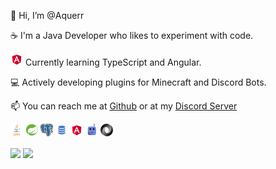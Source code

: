 👋 Hi, I’m @Aquerr

☕ I'm a Java Developer who likes to experiment with code.

<img height="20" src="https://github.com/github/explore/blob/main/topics/angular/angular.png?raw=true"/> Currently learning TypeScript and Angular.

💻 Actively developing plugins for Minecraft and Discord Bots.

📫 You can reach me at [Github](https://github.com/Aquerr/Aquerr/issues) or at my [Discord Server](https://github.com/Aquerr/Aquerr/issues)
  
<code><img height="20" src="https://github.com/github/explore/blob/main/topics/java/java.png?raw=true"/></code>
<code><img height="20" src="https://github.com/github/explore/blob/main/topics/spring/spring.png?raw=true"/></code>
<code><img height="20" src="https://github.com/github/explore/blob/main/topics/postgresql/postgresql.png?raw=true"/></code>
<code><img height="20" src="https://github.com/github/explore/blob/main/topics/sql/sql.png?raw=true"/></code>
<code><img height="20" src="https://github.com/github/explore/blob/main/topics/angular/angular.png?raw=true"/></code>
<code><img height="20" src="https://github.com/github/explore/blob/main/topics/discord-bots/discord-bots.png?raw=true"/></code>
<code><img height="20" src="https://github.com/github/explore/blob/main/topics/json/json.png?raw=true"/></code>
<div>
    <img align="center" src="https://github-readme-stats-bw1e2wzo3-aquerr.vercel.app/api?username=aquerr&show_icons=true&theme=dark" />
    <img align="center" src="https://github-readme-stats-bw1e2wzo3-aquerr.vercel.app/api/top-langs/?username=aquerr&layout=compact&theme=dark" />
</div>
